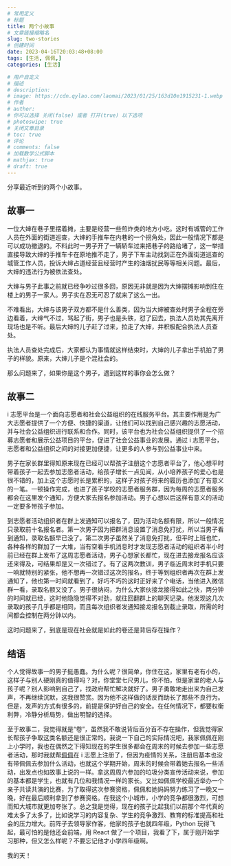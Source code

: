```yaml
---
# 常用定义
# 标题
title: 两个小故事
# 文章链接缩略名
slug: two-stories
# 创建时间
date: 2023-04-16T20:03:48+08:00
tags: [生活, 佩佩,]
categories: [生活]

# 用户自定义
# 描述
# description: 
# image: https://cdn.qylao.com/laomai/2023/01/25/163d10e1915231-1.webp
# 作者
# author: 
# 你可以选择 关闭(false) 或者 打开(true) 以下选项
# photoswipe: true
# 关闭文章目录
# toc: true
# 评论
# comments: false
# 加载数学公式脚本
# mathjax: true
# draft: true
---
```


分享最近听到的两个小故事。

## 故事一

一位大婶在巷子里摆着摊，主要是经营一些煎炸类的地方小吃。这时有城管的工作人员在外面的街道巡查，大婶的手推车在内巷的一个拐角处，因此一般情况下都是可以成功撤退的。不料此时一男子开了一辆轿车过来把巷子的路给堵了，这一举措直接导致大婶的手推车卡在原地推不走了，男子下车主动找到正在外面街道巡查的城管工作人员，投诉大婶占道经营且经营时产生的油烟扰民等等相关问题。最后，大婶的违法行为被依法查处。

大婶与男子此事之前就已经争吵过很多回，原因无非就是因为大婶摆摊影响到住在楼上的男子一家人。男子实在忍无可忍了就来了这么一出。

不难看出，大婶与该男子双方都不是什么善类，因为当大婶被查处时男子全程在旁边看着，大婶气不过，骂起了街，男子也是头铁，怼了回去，执法人员劝其先离开现场也是不听。最后大婶的儿子赶了过来，拉走了大婶，并积极配合执法人员查处。

执法人员查处完成后，大家都认为事情就这样结束时，大婶的儿子拿出手机拍了男子的样貌。原来，大婶儿子是个混社会的。

那么问题来了，如果你是这个男子，遇到这样的事你会怎么做？

## 故事二

i 志愿平台是一个面向志愿者和社会公益组织的在线服务平台。其主要作用是为广大志愿者提供了一个方便、快捷的渠道，让他们可以找到自己感兴趣的志愿活动，并与社会公益组织进行联系和合作。同时，该平台也为社会公益组织提供了一个招募志愿者和展示公益项目的平台，促进了社会公益事业的发展。通过 i 志愿平台，志愿者和公益组织之间的对接更加便捷，让更多的人参与到公益事业中来。

男子在家长群里得知原来现在已经可以帮孩子注册这个志愿者平台了，他心想平时带着孩子一起去参加志愿者活动，给孩子增长一点见闻，从小培养孩子的爱心也是很不错的，加上这个志愿时长是累积的，这样子对孩子将来的履历也添加了有意义的一笔。一顿操作完成，也进了孩子学校的志愿者服务群，因为每周的志愿者服务都会在这里发个通知，方便大家去报名参加活动。男子心想以后这样有意义的活动一定要多带孩子参加。

到志愿者活动组织者在群上发通知可以报名了，因为活动名额有限，所以一般情况只录取前十名报名者。第一次男子因为把群消息设置了消息免打扰，所以当男子看到通知，录取名额早已没了。第二次男子虽然关了消息免打扰，但平时上班也忙，各种各样的群加了一大堆，当有空看手机消息时才发现志愿者活动的组织者半小时前已经在群上发布了这周志愿者活动，男子心想家长都忙，现在进去接龙报名应该还来得及，可结果却是又一次错过了。有了这两次教训，男子临近周末时手机只要一响就特别的紧张，他不想再一次错过这次的报名，终于等到组织者再次在群上发通知了，他也第一时间就看到了，好巧不巧的这时正好来了个电话，当他进入微信群一看，录取名额又没了。男子很纳闷，为什么大家伙接龙接得如此之快，两分钟的时间就已经，这时他隐隐觉得不对劲，就往回翻群上的聊天记录。他发现这几次录取的孩子几乎都是相同，而且每次组织者发通知接龙报名到截止录取，所需的时间都会控制在两分钟以内。

这时问题来了，到底是现在社会就是如此的卷还是背后存在操作？

## 结语

个人觉得故事一的男子挺愚蠢。为什么呢？很简单，你住在这，家里有老有小的，这样子与别人硬刚真的值得吗？对，你堂堂七尺男儿，你不怕，但是家里的老人与孩子呢？别人影响到自己了，找政府帮忙解决就好了。男子勇敢地走出来为自己发声，不再继续沉默，这我很赞赏。因为他不这样做的话反而助长了那些不良行为。但是，发声的方式有很多的，前提是保护好自己的安全。在任何情况下，都要权衡利弊，冷静分析局势，做出明智的选择。

至于故事二，我觉得就是“卷”，虽然我不敢说背后百分百不存在操作，但我觉得家长帮孩子争取这类名额还是很正常的。我说一下自己的实际情况吧，我家佩佩在刚上小学时，我也在偶然之下得知现在的学生很多都会在周末的时候去参加一些志愿者活动，那时我就帮[佩佩](佩佩.md)在 i 志愿上注册了，但因为疫情的关系，注册后基本也没有带佩佩去参加什么活动，也就这个学期开始，周末的时候会带着她去报名一些活动，出发点也如故事上说的一样。拿这周周六参加的垃圾分类宣传活动来说，参加的基本都是学生，也就有几位和我情况一样的家长。又比如佩佩学校最近举办一个亲子共读共演的比赛，为了取得这次参赛资格，佩佩和她妈妈努力练习了一晚又一晚，好在最后顺利拿到了参赛资格。在我这个小城市，小学的竞争都很激烈，可想而知大城市就更加夸张了。总之我是觉得，现在的孩子比起我们以前那个年代真的难太多了太多了，比如说学习的内容复杂、学生的竞争激烈、教育的标准提高和社会的压力增大。前阵子去领导家作客，他家的孩子也就四年级，Python 玩得飞起，最可怕的是他还会前端，用 React 做了一个项目，我看了下，属于刚开始学习那种，但又怎么样呢？不要忘记他才小学四年级啊。

我的天！